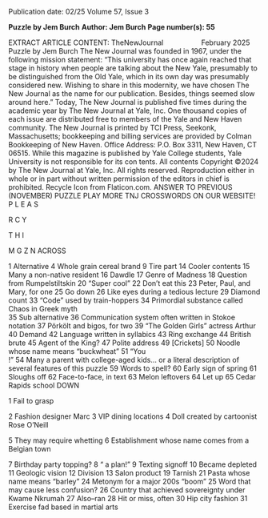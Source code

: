 Publication date: 02/25
Volume 57, Issue 3

**Puzzle by Jem Burch**
**Author: Jem Burch**
**Page number(s): 55**

EXTRACT ARTICLE CONTENT:
TheNewJournal          February 2025
Puzzle by Jem Burch
The New Journal was founded in 1967, under the following mission statement: “This university has once again reached that stage in 
history when people are talking about the New Yale, presumably to be distinguished from the Old Yale, which in its own day was 
presumably considered new. Wishing to share in this modernity, we have chosen The New Journal as the name for our publication. 
Besides, things seemed slow around here.”
Today, The New Journal is published five times during the academic year by The New Journal at Yale, Inc. One thousand copies of each 
issue are distributed free to members of the Yale and New Haven community. The New Journal is printed by TCI 
Press, Seekonk, Massachusetts; bookkeeping and billing services are provided by Colman Bookkeeping of New 
Haven. Office Address: P.O. Box 3311, New Haven, CT 06515.
While this magazine is published by Yale College students, Yale University is not responsible for its con­
tents. All contents Copyright ©2024 by The New Journal at Yale, Inc. All rights reserved. Reproduction 
either in whole or in part without written permission of the editors in chief is prohibited. Recycle Icon 
from Flaticon.com.
ANSWER TO PREVIOUS (NOVEMBER) PUZZLE
PLAY MORE TNJ 
CROSSWORDS ON
OUR WEBSITE!
P
L
E
A
S
 
R
C
Y
 
T
H
I
 
M
G
Z
N
ACROSS
	
1	 Alternative
	 4	 Whole grain cereal 
brand
	 9	 Tire part
	 14	 Cooler contents
	 15	 Many a non-native 
resident
	 16	 Dawdle
	 17	 Genre of Madness
	 18	 Question from 
Rumpelstiltskin
	 20	 “Super cool”
	 22	 Don’t eat this
	 23	 Peter, Paul, and Mary, 
for one
	 25	 Go down
	 26	 Like eyes during a 
tedious lecture
	 29	 Diamond count
	 33	 “Code” used by 
train-hoppers
	 34	 Primordial substance 
called Chaos in Greek 
myth	
	 35	 Sub alternative
	 36	 Communication 
system often written 
in Stokoe notation
	 37	 Pörkölt and bigos, for 
two
	 39	 “The Golden Girls” 
actress Arthur
	40	 Demand
	 42	 Language written in 
syllabics
	 43	 Ring exchange
	 44	 British brute
	 45	 Agent of the King?
	 47	 Polite address
	 49	 [Crickets]
	 50	 Noodle whose name 
means “buckwheat”
	 51	 “You  
 !”
	 54	 Many a parent with 
college-aged kids... or 
a literal description 
of several features of 
this puzzle
	 59	 Words to spell?
	 60	 Early sign of spring
	 61	 Sloughs off
	 62	 Face-to-face, in text
	 63	 Melon leftovers
	 64	 Let up
	 65	 Cedar Rapids school
DOWN
	
1	 Fail to grasp
	
2	 Fashion designer Marc 
	 3	 VIP dining locations
	 4	 Doll created by 
cartoonist Rose O’Neill
	
5	 They may require 
whetting
	 6	 Establishment whose 
name comes from a 
Belgian town
	
7	 Birthday party topping?
	 8	 “
 a plan!”
	 9	 Texting signoff
	 10	 Became depleted
	 11	 Geologic vision
	 12	 Division
	 13	 Salon product
	 19	 Tarnish
	 21	 Pasta whose name 
means “barley”
	 24	 Metonym for a major 
200s “boom”
	 25	 Word that may cause 
less confusion?
	 26	 Country that achieved 
sovereignty under 
Kwame Nkrumah
	 27	 Also–ran
	 28	 Hit or miss, often
	 30	 Hip city fashion
	 31	 Exercise fad based in 
martial arts